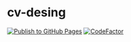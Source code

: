 # cv-desing

[![Publish to GitHub Pages](https://github.com/xenxi/cv-desing/actions/workflows/publish.yml/badge.svg)](https://github.com/xenxi/cv-desing/actions/workflows/publish.yml)
[![CodeFactor](https://www.codefactor.io/repository/github/xenxi/cv-desing/badge)](https://www.codefactor.io/repository/github/xenxi/cv-desing)
